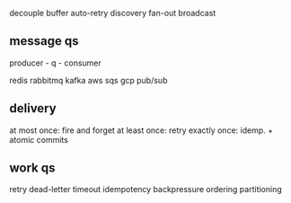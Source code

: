 ---
---
decouple
buffer
auto-retry
discovery
fan-out
broadcast

## message qs
producer - q - consumer

redis
rabbitmq
kafka
aws sqs
gcp pub/sub

## delivery
at most once: fire and forget
at least once: retry
exactly once: idemp. + atomic commits

## work qs
retry
dead-letter
timeout
idempotency
backpressure
ordering
partitioning
